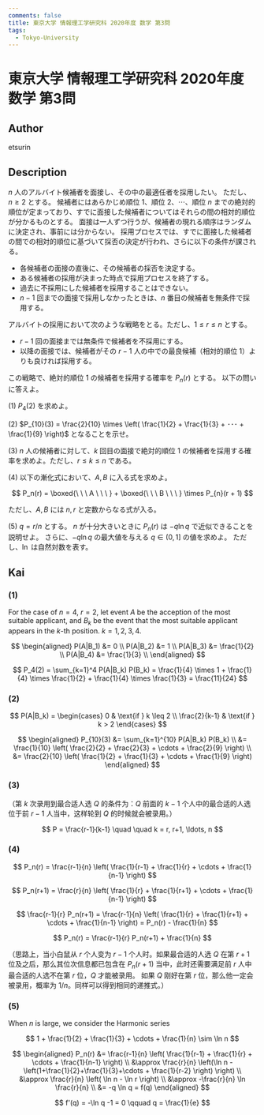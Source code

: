 ```yaml
---
comments: false
title: 東京大学 情報理工学研究科 2020年度 数学 第3問
tags:
  - Tokyo-University
---
```

# 東京大学 情報理工学研究科 2020年度 数学 第3問

## **Author**
etsurin

## **Description**
$n$ 人のアルバイト候補者を面接し、その中の最適任者を採用したい。
ただし、$n \geq 2$ とする。
候補者にはあらかじめ順位 $1$、順位 $2$、$\cdots$、順位 $n$ までの絶対的順位が定まっており、すでに面接した候補者についてはそれらの間の相対的順位が分かるものとする。
面接は一人ずつ行うが、候補者の現れる順序はランダムに決定され、事前には分からない。
採用プロセスでは、すでに面接した候補者の間での相対的順位に基づいて採否の決定が行われ、さらに以下の条件が課される。

- 各候補者の面接の直後に、その候補者の採否を決定する。
- ある候補者の採用が決まった時点で採用プロセスを終了する。
- 過去に不採用にした候補者を採用することはできない。
- $n - 1$ 回までの面接で採用しなかったときは、$n$ 番目の候補者を無条件で採用する。

アルバイトの採用において次のような戦略をとる。ただし、$1 \leq r \leq n$ とする。

* $r-1$ 回の面接までは無条件で候補者を不採用にする。
* 以降の面接では、候補者がその $r - 1$ 人の中での最良候補（相対的順位 $1$）よりも良ければ採用する。

この戦略で、絶対的順位 $1$ の候補者を採用する確率を $P_n(r)$ とする。
以下の問いに答えよ。

(1) $P_4(2)$ を求めよ。

(2) $P_{10}(3) = \frac{2}{10} \times \left( \frac{1}{2} + \frac{1}{3} + ･･･ + \frac{1}{9} \right)$ となることを示せ。

(3) $n$ 人の候補者に対して、$k$ 回目の面接で絶対的順位 $1$ の候補者を採用する確率を求めよ。ただし、$r \leq k \leq n$ である。

(4) 以下の漸化式において、$A, B$ に入る式を求めよ。

$$
   P_n(r) = \boxed{\ \ \ A \ \ \ } + \boxed{\ \ \ B \ \ \ } \times P_{n}(r + 1)
$$

ただし、$A, B$ には $n, r$ と定数からなる式が入る。

(5) $q = r / n$ とする。
$n$ が十分大きいときに $P_n(r)$ は $-q \ln q$ で近似できることを説明せよ。
さらに、$-q \ln q$ の最大値を与える $q \in (0, 1]$ の値を求めよ。
ただし、$\ln$ は自然対数を表す。


## **Kai**
### (1)
For the case of $n = 4$, $r = 2$, let event $A$ be the acception of the most suitable applicant, and $B_k$ be the event that the most suitable applicant appears in the $k$-th position. $k = 1, 2, 3, 4$.

$$
\begin{aligned}
P(A|B_1) &= 0 \\
P(A|B_2) &= 1 \\
P(A|B_3) &= \frac{1}{2} \\
P(A|B_4) &= \frac{1}{3} \\
\end{aligned}
$$

$$
P_4(2) = \sum_{k=1}^4 P(A|B_k) P(B_k) = \frac{1}{4} \times 1 + \frac{1}{4} \times \frac{1}{2} + \frac{1}{4} \times \frac{1}{3} = \frac{11}{24}
$$

### (2)

$$
P(A|B_k) = 
\begin{cases} 
0 & \text{if } k \leq 2 \\ 
\frac{2}{k-1} & \text{if } k > 2 
\end{cases}
$$

$$
\begin{aligned}
P_{10}(3) &= \sum_{k=1}^{10} P(A|B_k) P(B_k) \\
&= \frac{1}{10} \left( \frac{2}{2} + \frac{2}{3} + \cdots + \frac{2}{9} \right) \\
&= \frac{2}{10} \left( \frac{1}{2} + \frac{1}{3} + \cdots + \frac{1}{9} \right)
\end{aligned}
$$

### (3)
（第 $k$ 次录用到最合适人选 $Q$ 的条件为：$Q$ 前面的 $k − 1$ 个人中的最合适的人选位于前
$r − 1$ 人当中，这样轮到 $Q$ 的时候就会被录用。）


$$
P = \frac{r-1}{k-1} \quad \quad k = r, r+1, \ldots, n
$$

### (4)

$$
P_n(r) = \frac{r-1}{n} \left( \frac{1}{r-1} + \frac{1}{r} + \cdots + \frac{1}{n-1} \right)
$$

$$
P_n(r+1) = \frac{r}{n} \left( \frac{1}{r} + \frac{1}{r+1} + \cdots + \frac{1}{n-1} \right)
$$

$$
\frac{r-1}{r} P_n(r+1) = \frac{r-1}{n} \left( \frac{1}{r} + \frac{1}{r+1} + \cdots + \frac{1}{n-1} \right) = P_n(r) - \frac{1}{n}
$$

$$
P_n(r) = \frac{r-1}{r} P_n(r+1) + \frac{1}{n}
$$

（思路上，当小白鼠从 $r$ 个人变为 $r − 1$ 个人时。如果最合适的人选 $Q$ 在第 $r + 1$ 位及之后，那么其位次信息都已包含在 $P_n(r + 1)$ 当中，此时还需要满足前 $r$ 人中最合适的人选不在第 $r$ 位，$Q$ 才能被录用。
如果 $Q$ 刚好在第 $r$ 位，那么他一定会被录用，概率为 $1/n$。同样可以得到相同的递推式。）

### (5)
When $n$ is large, we consider the Harmonic series

$$
1 + \frac{1}{2} + \frac{1}{3} + \cdots + \frac{1}{n} \sim \ln n
$$

$$
\begin{aligned}
P_n(r) &= \frac{r-1}{n} \left( \frac{1}{r-1} + \frac{1}{r} + \cdots + \frac{1}{n-1} \right) \\
&\approx \frac{r}{n} \left(\ln n - \left(1+\frac{1}{2}+\frac{1}{3}+\cdots + \frac{1}{r-2} \right) \right) \\
&\approx \frac{r}{n} \left( \ln n - \ln r \right) \\
&\approx -\frac{r}{n} \ln \frac{r}{n} \\
&= -q \ln q = f(q)
\end{aligned}
$$

$$
f'(q) = -\ln q -1 = 0 \qquad q = \frac{1}{e}
$$


